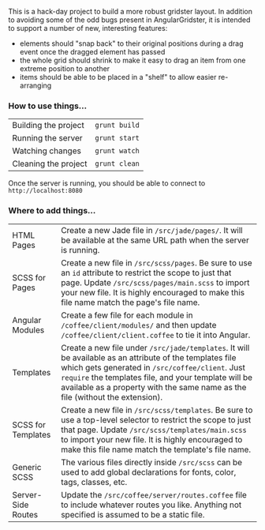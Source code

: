 This is a hack-day project to build a more robust gridster layout. In addition to avoiding some of the odd bugs present in AngularGridster, it is intended to support a number of new, interesting features:

  * elements should "snap back" to their original positions during a drag event once the dragged element has passed
  * the whole grid should shrink to make it easy to drag an item from one extreme position to another
  * items should be able to be placed in a "shelf" to allow easier re-arranging

### How to use things...

|                      |               |
|----------------------|---------------|
| Building the project | `grunt build` |
| Running the server   | `grunt start` |
| Watching changes     | `grunt watch` |
| Cleaning the project | `grunt clean` |

Once the server is running, you should be able to connect to `http://localhost:8080`

### Where to add things...

|   |   |
|---|---|
| HTML Pages | Create a new Jade file in `/src/jade/pages/`. It will be available at the same URL path when the server is running. |
| SCSS for Pages | Create a new file in `/src/scss/pages`. Be sure to use an `id` attribute to restrict the scope to just that page. Update `/src/scss/pages/main.scss` to import your new file.  It is highly encouraged to make this file name match the page's file name. |
| Angular Modules | Create a few file for each module in `/coffee/client/modules/` and then update `/coffee/client/client.coffee` to tie it into Angular.
| Templates | Create a new file under `/src/jade/templates`. It will be available as an attribute of the templates file which gets generated in `/src/coffee/client`.  Just `require` the templates file, and your template will be available as a property with the same name as the file (without the extension). |
| SCSS for Templates | Create a new file in `/src/scss/templates`. Be sure to use a top-level selector to restrict the scope to just that page. Update `/src/scss/templates/main.scss` to import your new file. It is highly encouraged to make this file name match the template's file name. |
| Generic SCSS | The various files directly inside `/src/scss` can be used to add global declarations for fonts, color, tags, classes, etc. |
| Server-Side Routes | Update the `/src/coffee/server/routes.coffee` file to include whatever routes you like. Anything not specified is assumed to be a static file. |

